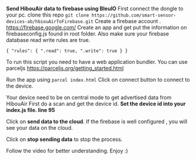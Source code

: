 **Send HibouAir data to firebase using BleuIO**
First connect the dongle to your pc.
clone this repo `git clone https://github.com/smart-sensor-devices-ab/hbiouAirToFirebase.git`
Create a firebase account . https://firebase.google.com/
Create an app and get put the information on firebaseconfig.js found in root folder.
Also make sure your firebase database read write rules are true.

`{
  "rules": {
    ".read": true,
    ".write": true
  }
}`

To run this script you need to have a web application bundler. You can use parceljs https://parceljs.org/getting_started.html

Run the app using `parcel index.html`
Click on connect button to connect to the device.

Your device need to be on central mode to get advertised data from HibouAir
First do a scan and get the device id.
**Set the device id into your index.js file. line 95**

Click on **send data to the cloud**. If the firebase is well configured , you will see your data on the cloud.

Click on **stop sending data** to stop the process.

Follow the video for better understanding.
Enjoy :)
